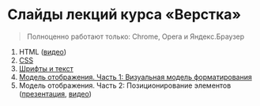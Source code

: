# Слайды лекций курса «Верстка»

> Полноценно работают только: Chrome, Opera и Яндекс.Браузер

1. HTML ([видео](youtu.be/ZlcERf6Jp9c))
2. [CSS](https://rawgit.com/urfu-2016/markup-slides/master/02-css/index.html#/)
3. [Шрифты и текст](https://rawgit.com/urfu-2017/markup-slides/master/03-fonts-and-text/index.html#/)
4. [Модель отображения. Часть 1: Визуальная модель форматирования](https://rawgit.com/urfu-2016/markup-slides/master/04-mo-1/index.html#/)
5. Модель отображения. Часть 2: Позиционирование элементов ([презентация](https://rawgit.com/urfu-2016/markup-slides/master/05-mo-2/index.html#/), [видео](youtu.be/BzhWTyn3flU))

